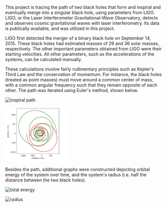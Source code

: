 This project is tracing the path of two black holes that form and inspiral and eventually merge into a singular black hole, using parameters from LIGO.
LIGO, or the Laser Interferometer Gravitational-Wave Observatory, detects and observes cosmic gravitational waves with laser interferometry. 
Its data is publically available, and was utilized in this project.

LIGO first detected the merger of a binary black hole on September 14, 2015. These black holes had estimated masses of 29 and 36 solar masses, respectively.
The other important parameters obtained from LIGO were their starting velocities. All other parameters, such as the accelerations of the systems, can be
calculated manually.

These calculations involve fairly rudimentary principles such as Kepler's Third Law and the conservation of momentum. For instance, the black holes (treated
as point masses) must move around a common center of mass, with a common angular frequency such that they remain opposite of each other. The path was iterated
using Euler's method, shown below.

![inspiral path](https://github.com/terencezeng6/personal-projects/blob/main/Binary%20Black%20Holes/inspiral%20path.JPG)

<img src="inspiral path.jpg" alt="inspiral path" width="200"/>

Besides the path, additional graphs were constructed depicting orbital energy of the system over time, and the system's radius (i.e. half the distance
between the two black holes).

![total energy](https://github.com/terencezeng6/personal-projects/blob/main/Binary%20Black%20Holes/total%20energy%20over%20time.JPG)

![radius](https://github.com/terencezeng6/personal-projects/blob/main/Binary%20Black%20Holes/radius%20over%20time.JPG)
